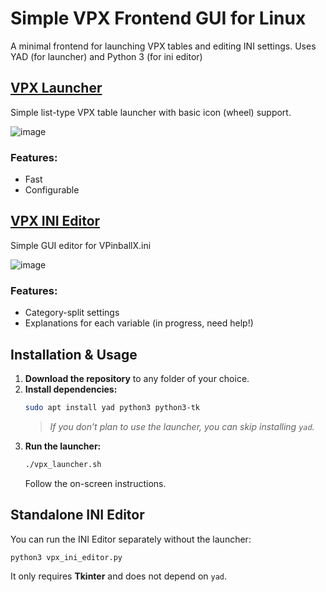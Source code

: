 # Simple VPX Frontend GUI for Linux
A minimal frontend for launching VPX tables and editing INI settings.
Uses YAD (for launcher) and Python 3 (for ini editor)

## [VPX Launcher](vpx_launcher.sh)
Simple list-type VPX table launcher with basic icon (wheel) support.

![image](https://github.com/user-attachments/assets/09070eae-b26a-4485-95a5-6ff76f4740b4)

### Features:
- Fast
- Configurable

## [VPX INI Editor](vpx_ini_editor.py)
Simple GUI editor for VPinballX.ini

![image](https://github.com/user-attachments/assets/e7c5fa40-42ae-4413-bf3a-1bf3e0cef7e2)

### Features:
- Category-split settings
- Explanations for each variable (in progress, need help!)

## **Installation & Usage**  

1. **Download the repository** to any folder of your choice.  
2. **Install dependencies:**  
   ```bash
   sudo apt install yad python3 python3-tk
   ```  
   > *If you don’t plan to use the launcher, you can skip installing `yad`.*  
3. **Run the launcher:**  
   ```bash
   ./vpx_launcher.sh
   ```  
   Follow the on-screen instructions.  

## **Standalone INI Editor**  
You can run the INI Editor separately without the launcher:  
```bash
python3 vpx_ini_editor.py
```  
It only requires **Tkinter** and does not depend on `yad`.
